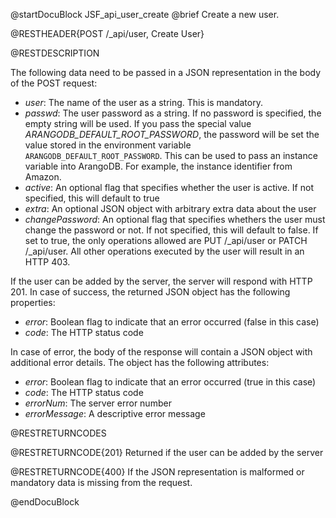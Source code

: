 
@startDocuBlock JSF_api_user_create
@brief Create a new user.

@RESTHEADER{POST /_api/user, Create User}

@RESTDESCRIPTION

The following data need to be passed in a JSON representation in the body
of the POST request:

- *user*: The name of the user as a string. This is mandatory.
- *passwd*: The user password as a string. If no password is specified, the
  empty string will be used. If you pass the special value
  *ARANGODB_DEFAULT_ROOT_PASSWORD*, the password will be set the value
  stored in the environment variable `ARANGODB_DEFAULT_ROOT_PASSWORD`. This
  can be used to pass an instance variable into ArangoDB. For example, the
  instance identifier from Amazon.
- *active*: An optional flag that specifies whether the user is active.
  If not specified, this will default to true
- *extra*: An optional JSON object with arbitrary extra data about the user
- *changePassword*: An optional flag that specifies whethers the user must
  change the password or not. If not specified, this will default to false.
  If set to true, the only operations allowed are PUT /_api/user or PATCH /_api/user.
  All other operations executed by the user will result in an HTTP 403.

If the user can be added by the server, the server will respond with HTTP 201.
In case of success, the returned JSON object has the following properties:

- *error*: Boolean flag to indicate that an error occurred (false in this case)
- *code*: The HTTP status code

In case of error, the body of the response will contain a JSON object with additional error details.
The object has the following attributes:

- *error*: Boolean flag to indicate that an error occurred (true in this case)
- *code*: The HTTP status code
- *errorNum*: The server error number
- *errorMessage*: A descriptive error message

@RESTRETURNCODES

@RESTRETURNCODE{201}
Returned if the user can be added by the server

@RESTRETURNCODE{400}
If the JSON representation is malformed or mandatory data is missing from the request.

@endDocuBlock
